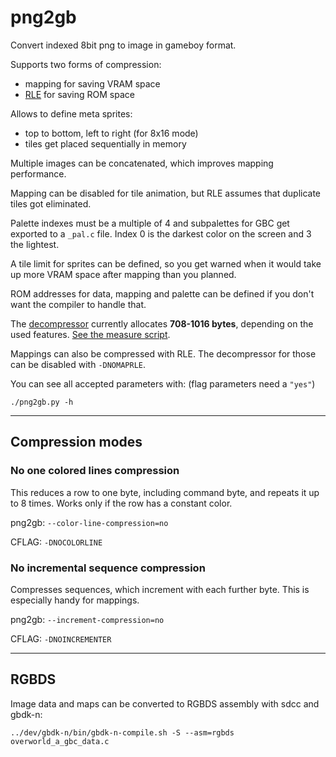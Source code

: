 # png2gb
Convert indexed 8bit png to image in gameboy format.

Supports two forms of compression:
* mapping for saving VRAM space
* [RLE](compression.md) for saving ROM space

Allows to define meta sprites:
* top to bottom, left to right (for 8x16 mode)
* tiles get placed sequentially in memory

Multiple images can be concatenated, which improves mapping performance.

Mapping can be disabled for tile animation, but RLE assumes that duplicate tiles got eliminated.

Palette indexes must be a multiple of 4 and subpalettes for GBC get exported to a `_pal.c` file. Index 0 is the darkest color on the screen and 3 the lightest.

A tile limit for sprites can be defined, so you get warned when it would take up more VRAM space after mapping than you planned.

ROM addresses for data, mapping and palette can be defined if you don't want the compiler to handle that.

The [decompressor](csrc/decompress.c) currently allocates **708-1016 bytes**, depending on the used features. [See the measure script](measure_size.sh).

Mappings can also be compressed with RLE. The decompressor for those can be disabled with `-DNOMAPRLE`.

You can see all accepted parameters with: (flag parameters need a `"yes"`)
```
./png2gb.py -h
```

----

## Compression modes

### No one colored lines compression

This reduces a row to one byte, including command byte, and repeats it up to 8 times. Works only if the row has a constant color.

png2gb: `--color-line-compression=no`

CFLAG: `-DNOCOLORLINE`

### No incremental sequence compression

Compresses sequences, which increment with each further byte. This is especially handy for mappings.

png2gb: `--increment-compression=no`

CFLAG: `-DNOINCREMENTER`

----

## RGBDS

Image data and maps can be converted to RGBDS assembly with sdcc and gbdk-n:
```
../dev/gbdk-n/bin/gbdk-n-compile.sh -S --asm=rgbds overworld_a_gbc_data.c
```
